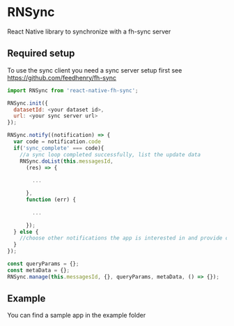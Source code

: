 RNSync
========================

React Native library to synchronize with a fh-sync server 

## Required setup

To use the sync client you need a sync server setup first see https://github.com/feedhenry/fh-sync

```javascript
import RNSync from 'react-native-fh-sync';

RNSync.init({
  datasetId: <your dataset id>,
  url: <your sync server url>
});

RNSync.notify((notification) => {
  var code = notification.code
  if('sync_complete' === code){
    //a sync loop completed successfully, list the update data
    RNSync.doList(this.messagesId,
      (res) => {
        
        ...

      },
      function (err) {
        
        ...

      });
  } else {
    //choose other notifications the app is interested in and provide callbacks
  }
});

const queryParams = {};
const metaData = {};
RNSync.manage(this.messagesId, {}, queryParams, metaData, () => {});

```

## Example

You can find a sample app in the example folder